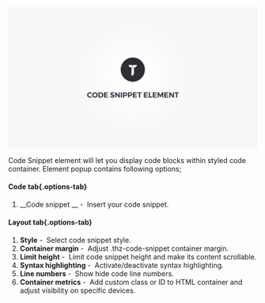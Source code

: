 <div class="thz-doc-image max">
<a class="thz-lightbox mfp-iframe" href="https://www.youtube.com/watch?v=oCkl6Exw4ow" data-mfp-title="Creatus WordPress Theme Code Snippet Element" data-modal-size="large">
	<img src="../../docs-media/splash-code-snippet-element.jpg" alt="Creatus WordPress Theme Code Snippet Element" />
</a>
</div>

Code Snippet element will let you display code blocks within styled code container. Element popup contains following options;

#### Code tab{.options-tab}
1. __Code snippet	__&nbsp;-&nbsp; Insert your code snippet.

#### Layout tab{.options-tab}
1. __Style__&nbsp;-&nbsp; Select code snippet style.
1. __Container margin__&nbsp;-&nbsp; Adjust .thz-code-snippet container margin.
1. __Limit height__&nbsp;-&nbsp; Limit code snippet height and make its content scrollable.
1. __Syntax highlighting__&nbsp;-&nbsp; Activate/deactivate syntax highlighting.
1. __Line numbers__&nbsp;-&nbsp; Show hide code line numbers.
1. __Container metrics__&nbsp;-&nbsp; Add custom class or ID to HTML container and adjust visibility on specific devices.